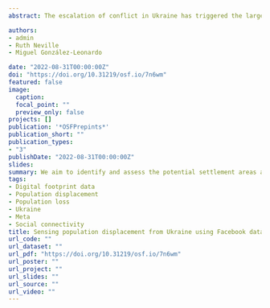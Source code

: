 ```yaml
---
abstract: The escalation of conflict in Ukraine has triggered the largest refugee crisis in Europe since WWII. As of 17 August 2022, over 6.6 million people have fled Ukraine. Large-scale efforts have been made to collect data and measure the scale of forced population displacements, and identify the major receiving countries of these population flows. Current evidence has thus focused on providing a country level representation of the unfolding refugee crisis. Less is known about the subnational patterns of population displacement within Ukraine, and potential subnational settlement areas of the continuous flow of Ukrainian refugees in major receiving countries. Highly granular geographical data in real time are critical to these ends to ensure the appropriate delivery of humanitarian assistance where it is most needed. Drawing on digital trace data from Meta-Facebook, this paper aims to identify and assess the potential settlement areas and impacts of population displacements on the demographic and economic structures of sub-national communities within and outside Ukraine. We reveal large population losses in eastern, southern and northern Ukraine, particularly Khersonska (59%), Kharkivska (55%) and Kyiv (45%), and gains in western areas, specially in Livivska (16%). We also find reductions in female and young populations across the country, and increases in male and older populations in central and western regions. We identify likely settlement areas in some countries (Poland, Czechia, Slovakia, Hungary, Italy, Germany and Spain), noting that Ukrainian refugees are less likely to remain in countries which have recorded large refugee influxes but lack of local social networks, such as Romania and Turkey. We also reveal the potential impact of refugees moving to areas with old population structures and low unemployment. Yet, these impacts appear to differ across countries.

authors:
- admin
- Ruth Neville
- Miguel González-Leonardo

date: "2022-08-31T00:00:00Z"
doi: "https://doi.org/10.31219/osf.io/7n6wm"
featured: false
image:
  caption: 
  focal_point: ""
  preview_only: false
projects: []
publication: '*OSFPrepints*'
publication_short: ""
publication_types:
- "3"
publishDate: "2022-08-31T00:00:00Z"
slides: 
summary: We aim to identify and assess the potential settlement areas and impacts of population displacements on the demographic and economic structures of sub-national communities within and outside Ukraine
tags:
- Digital footprint data
- Population displacement
- Population loss
- Ukraine
- Meta
- Social connectivity
title: Sensing population displacement from Ukraine using Facebook data. Potential impacts and settlement areas
url_code: ""
url_dataset: ""
url_pdf: "https://doi.org/10.31219/osf.io/7n6wm"
url_poster: ""
url_project: ""
url_slides: ""
url_source: ""
url_video: ""
---
```

